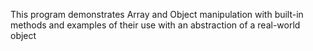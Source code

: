 This program demonstrates Array and Object manipulation with built-in methods and examples of their use with an abstraction of a real-world object
